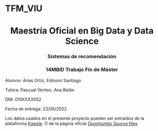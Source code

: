 # TFM_VIU
<center> <h1>Maestría Oficial en Big Data y Data Science</h1> </center>

<center> <h3>Sistemas de recomendación</h3> </center>

<center> <h3>14MBID Trabajo Fin de Máster</h3> </center>

Alumno: Arias Ortiz, Edisson Santiago

Tutora: Pascual Venteo, Ana Belén 

DNI: 010XXXX052

Fecha de entrega: 23/05/2022

Los datos usados en el presente proyecto pueden ser extraidos de la plataforma [Kaggle](https://www.kaggle.com/datasets/frtgnn/dunnhumby-the-complete-journey). O de la página oficial [Dunnhumby
Source files](https://www.dunnhumby.com/source-files/)
